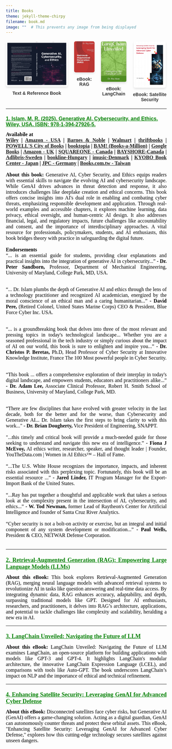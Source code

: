 ```yaml
---
title: Books
theme: jekyll-theme-chirpy
filename: book.md
image: ""  # This prevents any image from being displayed
--- 
```


<html lang="en">
<head>
    <meta charset="UTF-8">
    <meta name="viewport" content="width=device-width, initial-scale=1.0">
    <title>Menubar Example</title>
    <style>
        /* Basic styling for the menubar */
        body {
            font-family: Arial, sans-serif;
        }

        .navbar {
            overflow: hidden;
            background-color: #333;
        }

        .navbar a {
            float: left;
            display: block;
            color: white;
            text-align: center;
            padding: 14px 20px;
            text-decoration: none;
        }

        .navbar a:hover {
            background-color: #ddd;
            color: black;
        }

        .navbar a.active {
            background-color: #04AA6D;
            color: white;
        }

        /* Dropdown container */
        .dropdown {
            float: left;
            overflow: hidden;
        }

        .dropdown .dropbtn {
            font-size: 16px;  
            border: none;
            outline: none;
            color: white;
            padding: 14px 20px;
            background-color: inherit;
            font-family: inherit;
            margin: 0;
        }

        .navbar a, .dropdown .dropbtn {
            display: inline-block;
        }

        /* Dropdown content (hidden by default) */
        .dropdown-content {
            display: none;
            position: absolute;
            background-color: #f9f9f9;
            min-width: 160px;
            box-shadow: 0px 8px 16px 0px rgba(0,0,0,0.2);
            z-index: 1;
        }

        .dropdown-content a {
            float: none;
            color: black;
            padding: 12px 16px;
            text-decoration: none;
            display: block;
            text-align: left;
        }

        .dropdown-content a:hover {
            background-color: #ddd;
        }

        /* Show the dropdown menu on hover */
        .dropdown:hover .dropdown-content {
            display: block;
        }

        .dropdown:hover .dropbtn {
            background-color: #ddd;
            color: black;
        }

        /* Book gallery styling */
        .book-gallery {
            display: flex;
            justify-content: center;
            gap: 20px;
            margin: 20px 0;
        }

        .book-gallery a {
            text-decoration: none;
        }

        .book-image {
            transition: transform 0.3s ease, box-shadow 0.3s ease;
            width: 150px;
            height: auto;
        }

        .book-image:hover {
            transform: scale(1.1);
            box-shadow: 0 8px 16px rgba(0, 0, 0, 0.2);
        }

        .book-description {
            margin-top: 40px;
            text-align: left;
            max-width: 800px;
            margin-left: auto;
            margin-right: auto;
        }

        .book-description h2 {
            margin-top: 20px;
            color: #333;
        }
    </style>
</head>
<body>

    <div class="navbar">
        <a class="active" href="https://ray-islam.github.io/">Home</a>
        <a href="https://ray-islam.github.io/book.html">Books</a>
        <a href="https://ray-islam.github.io/conference.html">Conferences</a>
        <a href="https://ray-islam.github.io/awardsnrecognitions.html">Awards & Recognitions</a>       
    </div>
     <p> </p>
     <p> </p>
     <p> </p>

 <h3>Explore My Books</h3>

<style>
    .book-gallery {
        display: flex;
        gap: 20px; /* Add spacing between books */
    }
    .book-item {
        text-align: center; /* Center align the image and title */
    }
    .book-image {
        height: auto; /* Maintain aspect ratio */
        border-radius: 5px; /* Optional: Rounded corners */
        box-shadow: 0 4px 6px rgba(0, 0, 0, 0.1); /* Optional: Add shadow */
        transition: transform 0.3s ease; /* Optional: Hover effect */
    }
    .book-image:hover {
        transform: scale(1.1); /* Slight zoom effect on hover */
    }
    /* Specific styles for individual images */
    img.genai-book {
        width: 300px; /* Larger width for GenAI book */
    }
    img.rag-book {
        width: 100px; /* Default size for RAG book */
    }
    img.langchain-book {
        width: 100px; /* Medium size for LangChain book */
    }
    img.satellite-book {
        width: 100px; /* Smaller width for Satellite book */
    }
    .book-title {
        margin-top: 10px; /* Add spacing between image and title */
        font-size: 1em; /* Adjust font size as needed */
        font-weight: bold; /* Make the title bold */
        color: #333; /* Title color */
    }
</style>

<div class="book-gallery">
    <div class="book-item">
        <a href="#GenAI-book">
            <img src="assets/genai.png" alt="Generative AI Book" class="book-image genai-book">
        </a>
        <div class="book-title">Text & Reference Book</div>
    </div>
    <div class="book-item">
        <a href="#RAG-book">
            <img src="assets/rag.jpg" alt="RAG Book" class="book-image rag-book">
        </a>
        <div class="book-title">eBook: RAG</div>
    </div>
    <div class="book-item">
        <a href="#LangChain-book">
            <img src="assets/langchain.jpg" alt="LangChain Book" class="book-image langchain-book">
        </a>
        <div class="book-title">eBook: LangChain</div>
    </div>
    <div class="book-item">
        <a href="#Satellite-book">
            <img src="assets/satellite1.jpg" alt="Satellite Book" class="book-image satellite-book">
        </a>
        <div class="book-title">eBook: Satellite Security</div>
    </div>
</div>


</body>
</html>

<hr>
<h2 id="GenAI-book" style="color: green; font-size: 16px;">
    <a href="https://www.wiley.com/en-us/Generative+AI%2C+Cybersecurity%2C+and+Ethics-p-9781394279265" style="color: green; font-size: 16px;"> 1. Islam, M. R. (2025). Generative AI, Cybersecurity, and Ethics. Wiley, USA. ISBN: 978-1-394-27926-5.</a>
</h2>

<ul style="color: black; font-family: 'Futura', serif; font-size: 16px; list-style-type: none; margin: 0; padding: 0; text-align: justify;">
<b>Availabile at</b> <br>
<b>
<a href="https://www.wiley.com/en-us/Generative+AI%2C+Cybersecurity%2C+and+Ethics-p-9781394279265">Wiley</a> |
<a href="https://www.amazon.com/-/es/Mohammad-Rubyet-Islam/dp/1394279264">Amazon - USA</a> |
<a href="https://www.barnesandnoble.com/w/generative-ai-cybersecurity-and-ethics-mohammad-rubyet-islam/1145560161">Barnes & Noble</a> |
<a href="https://www.walmart.com/ip/Generative-Ai-Cybersecurity-and-Ethics-Hardcover-9781394279265/5611129734?wmlspartner=wlpa&selectedSellerId=0&adid=222222222275611129734_148689117835_19950570663&wl0=&wl1=g&wl2=c&wl3=654444951729&wl4=pla-2072905014157&wl5=9008126&wl6=&wl7=&wl8=&wl9=pla&wl10=8175035&wl11=online&wl12=5611129734&veh=sem&gad_source=1&gclid=Cj0KCQjwzby1BhCQARIsAJ_0t5MpTzLZpX3HYziW0slNIxaKbmpr1BeDvhTAjfLZi053GMG66FnsVpwaAvZTEALw_wcB">Walmart</a> |
<a href="https://www.thriftbooks.com/w/generative-ai-cybersecurity-and-ethics_mohammad-rubyet-islam/52953269/?srsltid=AfmBOoo9HRx8qCRBSVpOx-UMbBTGKBP4GEExsGbc9ivq88ggniYuKbZX#edition=71390965&idiq=64375017">thriftbooks</a> |
<a href="https://www.powells.com/book/generative-ai-cybersecurity-and-ethics-9781394279265?srsltid=AfmBOopmOm7c_iJXvr9XNtWASWR8W1BzL7axcTLe7TTfby2iND-QXBrG">POWELL'S City of Books</a> |
<a href="https://www.booktopia.com.au/generative-ai-cybersecurity-and-ethics-mohammad-rubyet-islam/book/9781394279265.html?srsltid=AfmBOop4z1lvodMY2eVFLERYlwula8T2QiXfn2b2vAC6YHbBz_85zlGq">booktopia</a> |
<a href="https://www.booksamillion.com/p/Generative-Ai-Cybersecurity-Ethics/Mohammad-Rubyet-Islam/9781394279265?id=9192235193238">BAM! (Books-a-Million)</a> |
<a href="https://books.google.com/books/about/Generative_AI_Cybersecurity_and_Ethics.html?id=P2iM0AEACAAJ">Google Books</a> |
<a href="https://www.amazon.co.uk/Generative-Cybersecurity-Ethics-Mohammad-Rubyet/dp/1394279264">Amazon - UK</a> |
<a href="https://shopsquareone.com/shop/product/generative-ai-cybersecurity-and-ethics-by-mohammad-rubyet-islam-hardcover-indigo-chapters-indigobooks-67102a">SQUAREONE - Canada</a> |
<a href="https://bayshoreshoppingcentre.com/whatsinstore/product/generative-ai-cybersecurity-and-ethics-by-mohammad-rubyet-islam-hardcover-indigo-chapters-coles-67102a">BAYSHORE-Canada</a> |
<a href="https://www.adlibris.com/fi/sv/bok/generative-ai-cybersecurity-and-ethics-9781394279265">Adlibris-Sweden</a> |
<a href="https://bookline.hu/product/home.action?_v=Islam_Mohammad_Rubyet_Generative_Ai_C&type=200&id=6645717">bookline-Hungary</a> |
<a href="https://imusic.ca/other/9781394279265/2025-generative-ai-cybersecurity-and-ethics?srsltid=AfmBOoqV9kI00ZZbj01SrNeXRdnHLvlgfufxSr1ZLs1ysUHOyUB5rP3U">imusic-Denmark</a> |
<a href="https://product.kyobobook.co.kr/detail/S000213270642">KYOBO Book Center - Japan</a> |
<a href="https://www.jpc.de/jpcng/books/detail/-/art/mohammad-rubyet-islam-generative-ai-cybersecurity-and-ethics/hnum/11868304">JPC - Germany</a> |
<a href="https://www.books.com.tw/products/F01a793309?loc=M_0007_068&srsltid=AfmBOopDLM0ddRDGJSf9rvWh2kS8zOtc9gcYq6Olp_BQyM3_bQyupbOV">Books.com.tw - Taiwan</a><br>
</b>
<br>
    
<ul style="color: black; font-family: 'Futura', serif; font-size: 16px; list-style-type: none; margin: 0; padding: 0; text-align: justify;">
<b>About this book:</b>
Generative AI, Cyber Security, and Ethics equips readers with essential skills to navigate the evolving AI and cybersecurity landscape. While GenAI drives advances in threat detection and response, it also introduces challenges like deepfake creation and ethical concerns. This book offers concise insights into AI's dual role in enabling and combating cyber threats, emphasizing responsible development and application. Through real-world examples and accessible chapters, it explores machine learning, data privacy, ethical oversight, and human-centric AI design. It also addresses financial, legal, and regulatory impacts, future challenges like accountability and consent, and the importance of interdisciplinary approaches. A vital resource for professionals, policymakers, students, and AI enthusiasts, this book bridges theory with practice in safeguarding the digital future.
</ul>
<br>

<ul style="color: black; font-family: 'Futura', serif; font-size: 16px; list-style-type: none; margin: 0; padding: 0; text-align: justify;">
<b>Endorsements</b>
</ul>

<ul style="color: black; font-family: 'Futura', serif; font-size: 16px; list-style-type: none; margin: 0; padding: 0; text-align: justify;">
“... is an essential guide for students, providing clear explanations and practical insights into the integration of generative AI in cybersecurity...”
<b>- Dr. Peter Sandborn, </b> Professor, Department of Mechanical Engineering, University of Maryland, College Park, MD, USA.
<br>
    <br> 

“... Dr. Islam plumbs the depth of Generative AI and ethics through the lens of a technology practitioner and recognized AI academician, energized by the moral conscience of an ethical man and a caring humanitarian...”
<b>- David Pere, </b> (Retired Colonel, United States Marine Corps) CEO & President, Blue Force Cyber Inc. USA.
<br>
    <br> 

“... is a groundbreaking book that delves into three of the most relevant and pressing topics in today's technological landscape... Whether you are a seasoned professional in the tech industry or simply curious about the impact of AI on our world, this book is sure to enlighten and inspire you...”
<b>-	Dr. Christos P. Beretas, </b> Ph.D,  Head Professor of Cyber Security at Innovative Knowledge Institute, France The 100 Most powerful people in Cyber Security.
<br>
  <br> 
  
“This book ... offers a comprehensive exploration of their interplay in today's digital landscape, and empowers students, educators and practitioners alike...”
<b>-	Dr. Adam Lee,</b> Associate Clinical Professor, Robert H. Smith School of Business, University of Maryland, College Park, MD.
<br>
  <br> 
  
“There are few disciplines that have evolved with greater velocity in the last decade, both for the better and for the worse, than Cybersecurity and Generative AI... Dr. Islam takes the first steps to bring clarity to with this work..." 
<b>-	Dr. Brian Dougherty,</b> Vice President of Engineering, SNAPPT.
<br>
       <br> 
"...this timely and critical book will provide a much-needed guide for those seeking to understand and navigate this new era of intelligence.” 
<b>-	Fiona J McEvoy,</b> AI ethics writer, researcher, speaker, and thought leader | Founder, YouTheData.com | Women in AI Ethics™ – Hall of Fame.
<br>
   <br> 
“...The U.S. White House recognizes the importance, impacts, and inherent risks associated with this perplexing topic. Fortunately, this book will be an essential resource ...”
<b>-	Jared Linder,</b> IT Program Manager for the Export-Import Bank of the United States.
<br>
   <br> 
“...Ray has put together a thoughtful and applicable work that takes a serious look at the complexity present in the intersection of AI, cybersecurity, and ethics...”
<b>-	W. Tod Newman,</b> former Lead of Raytheon's Center for Artificial Intelligence and founder of Santa Cruz River Analytics.
<br>
 <br> 
“Cyber security is not a bolt-on activity or exercise, but an integral and initial component of any system development or modification...”
<b>-	Paul Wells,</b> President & CEO, NETWAR Defense Corporation.
<br>
   <br> 

<hr>

<h2 id="RAG-book" style="color: green; font-size: 16px;">
    <a href="https://www.amazon.com/dp/B0CR6GJGGL" style="color: green; font-size: 18px;"> 2. Retrieval-Augmented Generation (RAG): Empowering Large Language Models (LLMs)</a>
</h2>

<ul style="color: black; font-family: 'Futura', serif; font-size: 16px; list-style-type: none; margin: 0; padding: 0; text-align: justify;">
<b>About this eBook:</b>
This book explores Retrieval-Augmented Generation (RAG), merging neural language models with advanced retrieval systems to revolutionize AI in tasks like question answering and real-time data access. By integrating dynamic data, RAG enhances accuracy, adaptability, and depth, surpassing traditional models like GPT. Designed for AI enthusiasts, researchers, and practitioners, it delves into RAG’s architecture, applications, and potential to tackle challenges like complexity and scalability, heralding a new era in AI.
</ul>

<hr>

<h2 id="LangChain-book" style="color: green; font-size: 16px;">
    <a href="https://www.amazon.com/dp/B0CPJS6WSR" style="color: green; font-size: 18px;"> 3. LangChain Unveiled: Navigating the Future of LLM</a>
</h2>
<ul style="color: black; font-family: 'Futura', serif; font-size: 16px; list-style-type: none; margin: 0; padding: 0; text-align: justify;">
<b>About this eBook:</b>
LangChain Unveiled: Navigating the Future of LLM examines LangChain, an open-source platform for building applications with models like GPT-3 and GPT-4. It highlights LangChain's modular architecture, the innovative LangChain Expression Language (LCEL), and comparisons with tools like Auto-GPT. The book underscores LangChain’s impact on NLP and the importance of ethical and technical refinement.
</ul>

<hr>

<h2 id="Satellite-book" style="color: green; font-size: 16px;">
    <a href="https://www.amazon.com/dp/B0CP8K446P" style="color: green; font-size: 18px;"> 4. Enhancing Satellite Security: Leveraging GenAI for Advanced Cyber Defense</a>
</h2>

<ul style="color: black; font-family: 'Futura', serif; font-size: 16px; list-style-type: none; margin: 0; padding: 0; text-align: justify;">
<b>About this eBook:</b>
Disconnected satellites face cyber risks, but Generative AI (GenAI) offers a game-changing solution. Acting as a digital guardian, GenAI can autonomously counter threats and protect these orbital assets. This eBook, "Enhancing Satellite Security: Leveraging GenAI for Advanced Cyber Defense," explores how this cutting-edge technology secures satellites against unseen dangers.
</ul>

